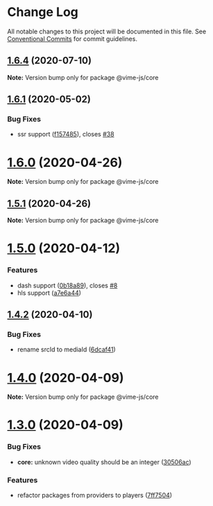 # Change Log

All notable changes to this project will be documented in this file.
See [Conventional Commits](https://conventionalcommits.org) for commit guidelines.

## [1.6.4](https://github.com/vime-js/vime/tree/master/packages/vime-core/compare/v1.6.3...v1.6.4) (2020-07-10)

**Note:** Version bump only for package @vime-js/core





## [1.6.1](https://github.com/vime-js/vime/tree/master/packages/vime-core/compare/v1.6.0...v1.6.1) (2020-05-02)


### Bug Fixes

* ssr support ([f157485](https://github.com/vime-js/vime/tree/master/packages/vime-core/commit/f157485266a047e738edbc5fb24576bc52fad52a)), closes [#38](https://github.com/vime-js/vime/tree/master/packages/vime-core/issues/38)





# [1.6.0](https://github.com/vime-js/vime/tree/master/packages/vime-core/compare/v1.5.1...v1.6.0) (2020-04-26)

**Note:** Version bump only for package @vime-js/core





## [1.5.1](https://github.com/vime-js/vime/tree/master/packages/vime-core/compare/v1.5.0...v1.5.1) (2020-04-26)

**Note:** Version bump only for package @vime-js/core





# [1.5.0](https://github.com/vime-js/vime/tree/master/packages/vime-core/compare/v1.4.4...v1.5.0) (2020-04-12)


### Features

* dash support ([0b18a89](https://github.com/vime-js/vime/tree/master/packages/vime-core/commit/0b18a89c17e66a70b838f7c6aa548dd6ae3462fc)), closes [#8](https://github.com/vime-js/vime/tree/master/packages/vime-core/issues/8)
* hls support ([a7e6a44](https://github.com/vime-js/vime/tree/master/packages/vime-core/commit/a7e6a448f70a98858df3fee5cd92e7b5736da7da))





## [1.4.2](https://github.com/vime-js/vime/tree/master/packages/vime-core/compare/v1.4.1...v1.4.2) (2020-04-10)


### Bug Fixes

* rename srcId to mediaId ([6dcaf41](https://github.com/vime-js/vime/tree/master/packages/vime-core/commit/6dcaf41d5ae64ca83f3859f19634a45a24ce84ce))





# [1.4.0](https://github.com/vime-js/vime/tree/master/packages/vime-core/compare/v1.3.0...v1.4.0) (2020-04-09)

**Note:** Version bump only for package @vime-js/core





# [1.3.0](https://github.com/vime-js/vime/tree/master/packages/vime-core/compare/v1.2.0...v1.3.0) (2020-04-09)


### Bug Fixes

* **core:** unknown video quality should be an integer ([30506ac](https://github.com/vime-js/vime/tree/master/packages/vime-core/commit/30506ac408bf78f61e6f398e82703b6dbc87b3e1))


### Features

* refactor packages from providers to players ([7ff7504](https://github.com/vime-js/vime/tree/master/packages/vime-core/commit/7ff75045788b267688f4cb7f970ce9bb3426036a))
